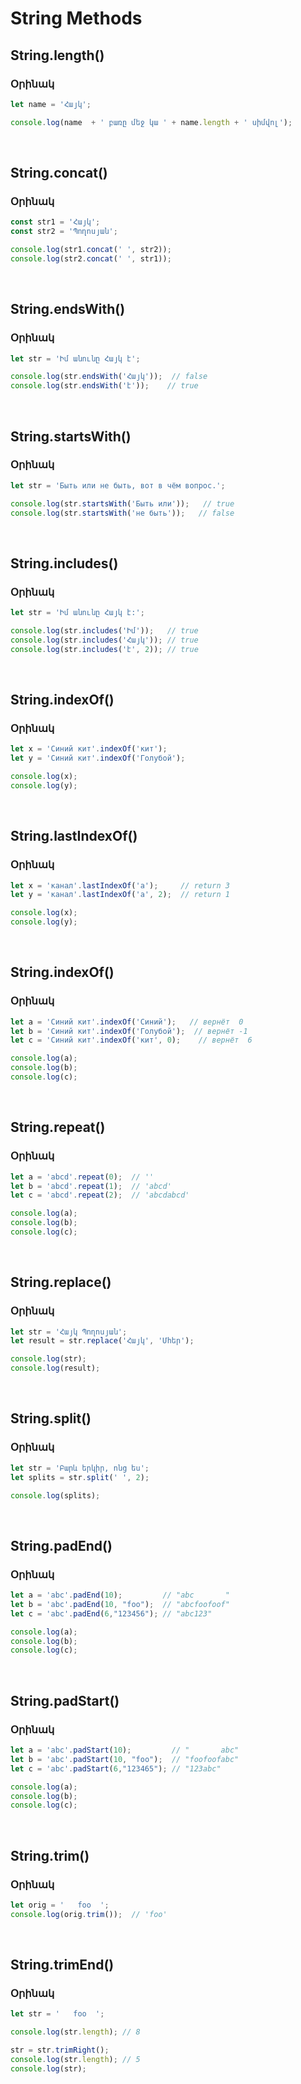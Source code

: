 # String Methods 

## String.length()

### Օրինակ

```js
let name = 'Հայկ';

console.log(name  + ' բառը մեջ կա ' + name.length + ' սիմվոլ');
```

<br>

## String.concat()

### Օրինակ

```js
const str1 = 'Հայկ';
const str2 = 'Պողոսյան';

console.log(str1.concat(' ', str2));
console.log(str2.concat(' ', str1));
```

<br>

## String.endsWith()

### Օրինակ

```js
let str = 'Իմ անունը Հայկ է';

console.log(str.endsWith('Հայկ'));  // false
console.log(str.endsWith('է'));    // true
```

<br>

## String.startsWith()

### Օրինակ
```js
let str = 'Быть или не быть, вот в чём вопрос.';

console.log(str.startsWith('Быть или'));   // true
console.log(str.startsWith('не быть'));   // false
```

<br>

## String.includes()

### Օրինակ

```js
let str = 'Իմ անունը Հայկ է:';

console.log(str.includes('Իմ'));   // true
console.log(str.includes('Հայկ')); // true
console.log(str.includes('է', 2)); // true
```

<br>

## String.indexOf()

### Օրինակ

```js
let x = 'Синий кит'.indexOf('кит');   
let y = 'Синий кит'.indexOf('Голубой');

console.log(x);
console.log(y);
```

<br>

## String.lastIndexOf()

### Օրինակ

```js
let x = 'канал'.lastIndexOf('а');     // return 3
let y = 'канал'.lastIndexOf('а', 2);  // return 1

console.log(x);
console.log(y);
```

<br>

## String.indexOf()

### Օրինակ
```js
let a = 'Синий кит'.indexOf('Синий');   // вернёт  0
let b = 'Синий кит'.indexOf('Голубой');  // вернёт -1
let c = 'Синий кит'.indexOf('кит', 0);    // вернёт  6

console.log(a);
console.log(b);
console.log(c);
```

<br>

## String.repeat()

### Օրինակ
```js
let a = 'abcd'.repeat(0);  // ''
let b = 'abcd'.repeat(1);  // 'abcd'
let c = 'abcd'.repeat(2);  // 'abcdabcd'

console.log(a);
console.log(b);
console.log(c);
```

<br>

## String.replace()

### Օրինակ
```js
let str = 'Հայկ Պողոսյան';
let result = str.replace('Հայկ', 'Մհեր');

console.log(str);
console.log(result);
```

<br>

## String.split()

### Օրինակ
```js
let str = 'Բարև երկիր, ոնց ես';
let splits = str.split(' ', 2);

console.log(splits);
```

<br>

## String.padEnd()

### Օրինակ
```js
let a = 'abc'.padEnd(10);         // "abc       "
let b = 'abc'.padEnd(10, "foo");  // "abcfoofoof"
let c = 'abc'.padEnd(6,"123456"); // "abc123"

console.log(a);
console.log(b);
console.log(c);
```

<br>

## String.padStart()

### Օրինակ
```js
let a = 'abc'.padStart(10);         // "       abc"
let b = 'abc'.padStart(10, "foo");  // "foofoofabc"
let c = 'abc'.padStart(6,"123465"); // "123abc"

console.log(a);
console.log(b);
console.log(c);
```

<br>

## String.trim()

### Օրինակ
```js
let orig = '   foo  ';
console.log(orig.trim());  // 'foo'
```

<br>

## String.trimEnd()

### Օրինակ
```js
let str = '   foo  ';

console.log(str.length); // 8

str = str.trimRight();
console.log(str.length); // 5
console.log(str); 
```